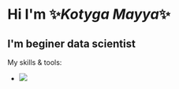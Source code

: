 # Hi I'm :sparkles:_**Kotyga Mayya**_:sparkles:
## I'm beginer data scientist

My skills & tools:

* ![](https://www.freepngimg.com/thumb/android/72537-icons-python-programming-computer-social-tutorial.png)
